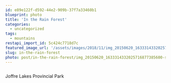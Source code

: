 ```yaml
---
id: e89e122f-d592-44e2-909b-37f7a33460b1
blueprint: photo
title: 'In the Rain Forest'
categories:
  - uncategorized
tags:
  - mountains
restapi_import_id: 5c424c7718d7c
featured_image_url: '/assets/images/2018/11/img_20150620_1633314332025716877385600-scaled.jpg'
slug: in-the-rain-forest
photo: post/in-the-rain-forest/img_20150620_1633314332025716877385600-scaled.jpg
---
```

<p><!-- wp:image {"id":46} --></p>
<figure class="wp-block-image"><img src="/assets/images/2018/11/img_20150620_1633314332025716877385600.jpg?w=768" alt="" class="wp-image-46" /></figure>
<p><!-- /wp:image --></p>
<p><!-- wp:paragraph --></p>
<p>Joffre Lakes Provincial Park</p>
<p><!-- /wp:paragraph --></p>
